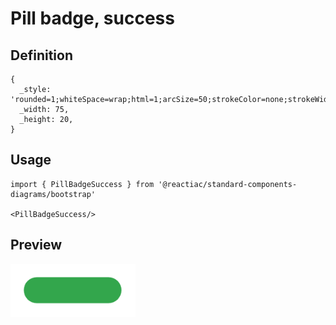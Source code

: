 # Pill badge, success

## Definition

```
{
  _style: 'rounded=1;whiteSpace=wrap;html=1;arcSize=50;strokeColor=none;strokeWidth=1;fillColor=#33A64C;fontColor=#FFFFFF;whiteSpace=wrap;align=left;verticalAlign=middle;spacingLeft=0;fontStyle=1;fontSize=14;spacing=10;',
  _width: 75,
  _height: 20,
}
```

## Usage

```
import { PillBadgeSuccess } from '@reactiac/standard-components-diagrams/bootstrap'

<PillBadgeSuccess/>
```

## Preview

<img src="./pill-badge-success.png" width="200"/>
